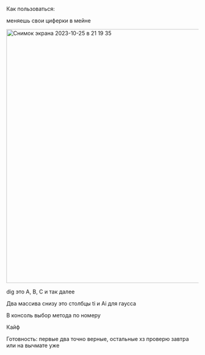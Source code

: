Как пользоваться:

меняешь свои циферки в мейне

<img width="666" alt="Снимок экрана 2023-10-25 в 21 19 35" src="https://github.com/unsellar/vichmat4/assets/117851823/93a5b850-45a7-4b60-8c05-1f9a37846767">

dig это A, B, C и так далее

Два массива снизу это столбцы ti и Ai для гаусса

В консоль выбор метода по номеру

Кайф


Готовность: первые два точно верные, остальные хз проверю завтра или на вычмате уже
